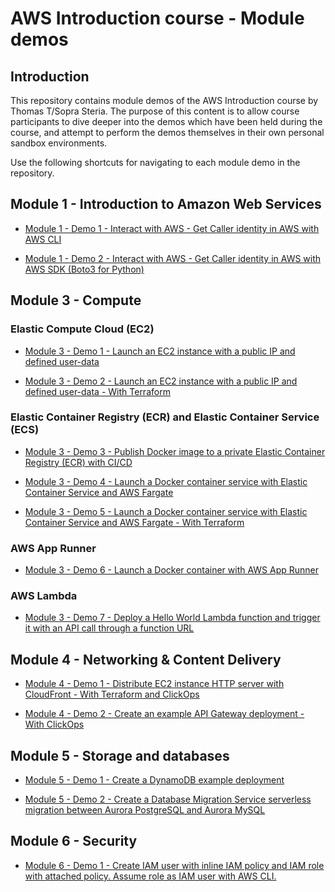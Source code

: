 # AWS Introduction course - Module demos

## Introduction
This repository contains module demos of the AWS Introduction course by Thomas T/Sopra Steria. The purpose of this content is to allow course participants to dive deeper into the demos which have been held during the course, and attempt to perform the demos themselves in their own personal sandbox environments.

Use the following shortcuts for navigating to each module demo in the repository.

## Module 1 - Introduction to Amazon Web Services
- [Module 1 - Demo 1 - Interact with AWS - Get Caller identity in AWS with AWS CLI](./module-1/module-1-1-aws-cli/README.md)

- [Module 1 - Demo 2 - Interact with AWS - Get Caller identity in AWS with AWS SDK (Boto3 for Python)](./module-1/module-1-2-aws-sdk/README.md)

## Module 3 - Compute
### Elastic Compute Cloud (EC2)
- [Module 3 - Demo 1 - Launch an EC2 instance with a public IP and defined user-data](./module-3/module-3-1-ec2-clickops/README.md)

- [Module 3 - Demo 2 - Launch an EC2 instance with a public IP and defined user-data - With Terraform](./module-3/module-3-2-ec2-terraform/README.MD)

### Elastic Container Registry (ECR) and Elastic Container Service (ECS)
- [Module 3 - Demo 3 - Publish Docker image to a private Elastic Container Registry (ECR) with CI/CD](./module-3/module-3-3-ecr-clickops-cicd/README.md)

- [Module 3 - Demo 4 - Launch a Docker container service with Elastic Container Service and AWS Fargate](./module-3/module-3-4-ecs-clickops/README.md)

- [Module 3 - Demo 5 - Launch a Docker container service with Elastic Container Service and AWS Fargate - With Terraform](./module-3/module-3-5-ecs-terraform/README.md)

### AWS App Runner
- [Module 3 - Demo 6 - Launch a Docker container with AWS App Runner](module-3/module-3-6-apprunner-clickops/README.MD)

### AWS Lambda
- [Module 3 - Demo 7 - Deploy a Hello World Lambda function and trigger it with an API call through a function URL](module-3/module-3-7-lambda/README.MD)


## Module 4 - Networking & Content Delivery
- [Module 4 - Demo 1 - Distribute EC2 instance HTTP server with CloudFront - With Terraform and ClickOps](./module-3/module-4-1-cloudfront-clickops/README.md)

- [Module 4 - Demo 2 - Create an example API Gateway deployment - With ClickOps](./module-3/module-4-2-api-gateway-clickops/README.md)


## Module 5 - Storage and databases
- [Module 5 - Demo 1 - Create a DynamoDB example deployment](module-5/module-5-1-dynamodb-terraform/README.MD)

- [Module 5 - Demo 2 - Create a Database Migration Service serverless migration between Aurora PostgreSQL and Aurora MySQL](module-5/module-5-1-dynamodb-terraform/README.MD)

## Module 6 - Security
- [Module 6 - Demo 1 - Create IAM user with inline IAM policy and IAM role with attached policy. Assume role as IAM user with AWS CLI.](module-6/module-6-1-iam-clickops/README.md)

